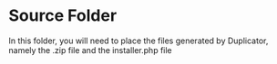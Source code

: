 # Source Folder
In this folder, you will need to place the files generated by Duplicator, namely the .zip file and the installer.php file
